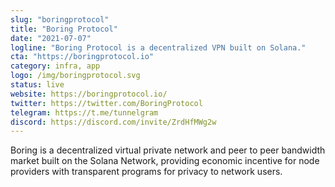 ```yaml
---
slug: "boringprotocol"
title: "Boring Protocol"
date: "2021-07-07"
logline: "Boring Protocol is a decentralized VPN built on Solana."
cta: "https://boringprotocol.io"
category: infra, app
logo: /img/boringprotocol.svg
status: live
website: https://boringprotocol.io/
twitter: https://twitter.com/BoringProtocol
telegram: https://t.me/tunnelgram
discord: https://discord.com/invite/ZrdHfMWg2w
---
```


Boring is a decentralized virtual private network and peer to peer bandwidth market built on the Solana Network, providing economic incentive for node providers with transparent programs for privacy to network users.
